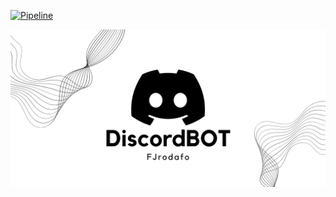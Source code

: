 [![Pipeline](https://github.com/FJrodafo/DiscordBOT/actions/workflows/pipeline_deployment.yml/badge.svg)](https://github.com/FJrodafo/DiscordBOT/actions/workflows/pipeline_deployment.yml)

<picture>
    <source media="(prefers-color-scheme: dark)" srcset="https://raw.githubusercontent.com/FJrodafo/DiscordBOT/main/Assets/Banner/Dark.png">
    <img alt="DiscordBOT" src="https://raw.githubusercontent.com/FJrodafo/DiscordBOT/main/Assets/Banner/Light.png">
</picture>